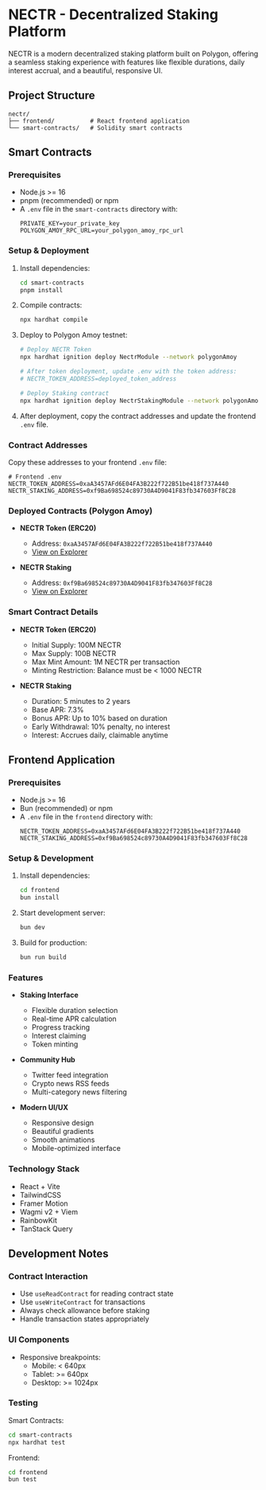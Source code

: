 # NECTR - Decentralized Staking Platform

NECTR is a modern decentralized staking platform built on Polygon, offering a seamless staking experience with features like flexible durations, daily interest accrual, and a beautiful, responsive UI.

## Project Structure

```
nectr/
├── frontend/          # React frontend application
└── smart-contracts/   # Solidity smart contracts
```

## Smart Contracts

### Prerequisites

- Node.js >= 16
- pnpm (recommended) or npm
- A `.env` file in the `smart-contracts` directory with:
  ```env
  PRIVATE_KEY=your_private_key
  POLYGON_AMOY_RPC_URL=your_polygon_amoy_rpc_url
  ```

### Setup & Deployment

1. Install dependencies:

   ```bash
   cd smart-contracts
   pnpm install
   ```

2. Compile contracts:

   ```bash
   npx hardhat compile
   ```

3. Deploy to Polygon Amoy testnet:

   ```bash
   # Deploy NECTR Token
   npx hardhat ignition deploy NectrModule --network polygonAmoy

   # After token deployment, update .env with the token address:
   # NECTR_TOKEN_ADDRESS=deployed_token_address

   # Deploy Staking contract
   npx hardhat ignition deploy NectrStakingModule --network polygonAmoy
   ```

4. After deployment, copy the contract addresses and update the frontend `.env` file.

### Contract Addresses

Copy these addresses to your frontend `.env` file:

```env
# Frontend .env
NECTR_TOKEN_ADDRESS=0xaA3457AFd6E04FA3B222f722B51be418f737A440
NECTR_STAKING_ADDRESS=0xf9Ba698524c89730A4D9041F83fb347603Ff8C28
```

### Deployed Contracts (Polygon Amoy)

- **NECTR Token (ERC20)**

  - Address: `0xaA3457AFd6E04FA3B222f722B51be418f737A440`
  - [View on Explorer](https://www.oklink.com/amoy/address/0xaA3457AFd6E04FA3B222f722B51be418f737A440)

- **NECTR Staking**
  - Address: `0xf9Ba698524c89730A4D9041F83fb347603Ff8C28`
  - [View on Explorer](https://www.oklink.com/amoy/address/0xf9Ba698524c89730A4D9041F83fb347603Ff8C28)

### Smart Contract Details

- **NECTR Token (ERC20)**

  - Initial Supply: 100M NECTR
  - Max Supply: 100B NECTR
  - Max Mint Amount: 1M NECTR per transaction
  - Minting Restriction: Balance must be < 1000 NECTR

- **NECTR Staking**
  - Duration: 5 minutes to 2 years
  - Base APR: 7.3%
  - Bonus APR: Up to 10% based on duration
  - Early Withdrawal: 10% penalty, no interest
  - Interest: Accrues daily, claimable anytime

## Frontend Application

### Prerequisites

- Node.js >= 16
- Bun (recommended) or npm
- A `.env` file in the `frontend` directory with:
  ```env
  NECTR_TOKEN_ADDRESS=0xaA3457AFd6E04FA3B222f722B51be418f737A440
  NECTR_STAKING_ADDRESS=0xf9Ba698524c89730A4D9041F83fb347603Ff8C28
  ```

### Setup & Development

1. Install dependencies:

   ```bash
   cd frontend
   bun install
   ```

2. Start development server:

   ```bash
   bun dev
   ```

3. Build for production:
   ```bash
   bun run build
   ```

### Features

- **Staking Interface**

  - Flexible duration selection
  - Real-time APR calculation
  - Progress tracking
  - Interest claiming
  - Token minting

- **Community Hub**

  - Twitter feed integration
  - Crypto news RSS feeds
  - Multi-category news filtering

- **Modern UI/UX**
  - Responsive design
  - Beautiful gradients
  - Smooth animations
  - Mobile-optimized interface

### Technology Stack

- React + Vite
- TailwindCSS
- Framer Motion
- Wagmi v2 + Viem
- RainbowKit
- TanStack Query

## Development Notes

### Contract Interaction

- Use `useReadContract` for reading contract state
- Use `useWriteContract` for transactions
- Always check allowance before staking
- Handle transaction states appropriately

### UI Components

- Responsive breakpoints:
  - Mobile: < 640px
  - Tablet: >= 640px
  - Desktop: >= 1024px

### Testing

Smart Contracts:

```bash
cd smart-contracts
npx hardhat test
```

Frontend:

```bash
cd frontend
bun test
```

